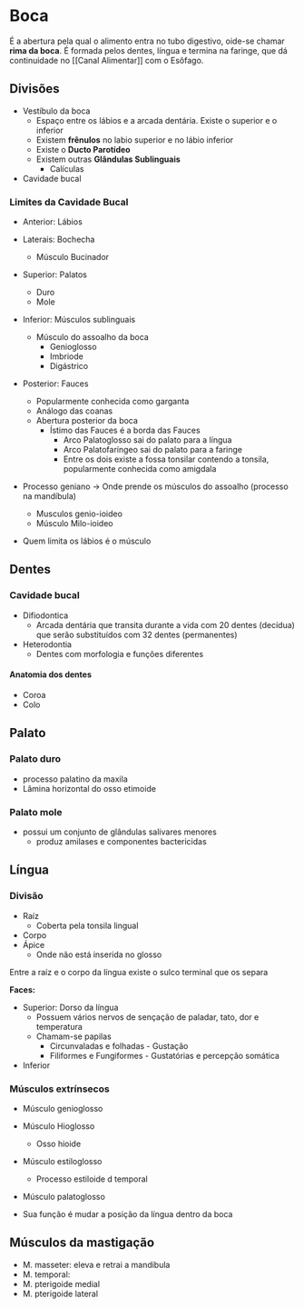 # Boca
É a abertura pela qual o alimento entra no tubo digestivo, oide-se chamar **rima da boca**. É formada pelos dentes, língua e termina na faringe, que dá continuidade no [[Canal Alimentar]] com o Esôfago.

## Divisões
- Vestíbulo da boca
	- Espaço entre os lábios e a arcada dentária. Existe o superior e o inferior
	- Existem **frênulos** no labio superior e no lábio inferior
	- Existe o **Ducto Parotídeo**
	- Existem outras **Glândulas Sublinguais**
		- Calículas 
- Cavidade bucal

### Limites da Cavidade Bucal
- Anterior: Lábios
- Laterais: Bochecha
	- Músculo Bucinador
- Superior: Palatos
	- Duro
	- Mole
- Inferior: Músculos sublinguais
	- Músculo do assoalho da boca
		- Genioglosso
		- Imbriode
		- Digástrico
- Posterior: Fauces
	- Popularmente conhecida como garganta
	- Análogo das coanas
	- Abertura posterior da boca
		- Ístimo das Fauces é a borda das Fauces
			- Arco Palatoglosso sai do palato para a língua
			- Arco Palatofaríngeo sai do palato para a faringe
			- Entre os dois existe a fossa tonsilar contendo a tonsila, popularmente conhecida como amigdala

- Processo geniano -> Onde prende os músculos do assoalho (processo na mandíbula)
	- Musculos genio-ioideo
	- Músculo Milo-ioideo

- Quem limita os lábios é o músculo

## Dentes
### Cavidade bucal
- Difiodontica
	- Arcada dentária que transita durante a vida com 20 dentes (decídua) que serão substituídos com 32 dentes (permanentes)
- Heterodontia
	- Dentes com morfologia e funções diferentes

#### Anatomia dos dentes
- Coroa
- Colo

## Palato
### Palato duro
- processo palatino da maxila
- Lâmina horizontal do osso etimoide

### Palato mole
- possui um conjunto de glândulas salivares menores
	- produz amilases e componentes bactericidas

## Língua
### Divisão
- Raíz
	- Coberta pela tonsila lingual
- Corpo
- Ápice
	- Onde não está inserida no glosso

Entre a raíz e o corpo da língua existe o sulco terminal que os separa

**Faces:**
- Superior: Dorso da língua
	- Possuem vários nervos de sençação de paladar, tato, dor e temperatura
	- Chamam-se papilas
		- Circunvaladas e folhadas - Gustação
		- Filiformes e Fungiformes - Gustatórias e percepção somática
- Inferior

### Músculos extrínsecos
- Músculo genioglosso
- Músculo Hioglosso
	- Osso hioide
- Músculo estiloglosso
	- Processo estiloide d temporal
- Músculo palatoglosso

- Sua função é mudar a posição da língua dentro da boca

## Músculos da mastigação
- M. masseter: eleva e retrai a mandibula
- M. temporal: 
- M. pterigoide medial
- M. pterigoide lateral